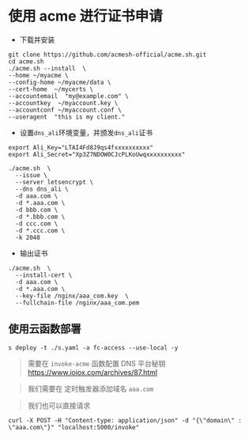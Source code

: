 # 使用 acme 进行证书申请

- 下载并安装

```
git clone https://github.com/acmesh-official/acme.sh.git
cd acme.sh
./acme.sh --install  \
--home ~/myacme \
--config-home ~/myacme/data \
--cert-home  ~/mycerts \
--accountemail  "my@example.com" \
--accountkey  ~/myaccount.key \
--accountconf ~/myaccount.conf \
--useragent  "this is my client."
```

- 设置`dns_ali`环境变量，并颁发`dns_ali`证书

```
export Ali_Key="LTAI4Fd8J9qs4fxxxxxxxxxx"
export Ali_Secret="Xp3Z7NDOW0CJcPLKoUwqxxxxxxxxxx"
```

```
./acme.sh  \
  --issue \
  --server letsencrypt \
  --dns dns_ali \
  -d aaa.com \
  -d *.aaa.com \
  -d bbb.com \
  -d *.bbb.com \
  -d ccc.com \
  -d *.ccc.com \
  -k 2048
```

- 输出证书

```
./acme.sh  \
  --install-cert \
  -d aaa.com \
  -d *.aaa.com \
  --key-file /nginx/aaa_com.key  \
  --fullchain-file /nginx/aaa_com.pem
```

## 使用云函数部署

```
s deploy -t ./s.yaml -a fc-access --use-local -y
```
> 需要在 `invoke-acme` 函数配置 DNS 平台秘钥 https://www.ioiox.com/archives/87.html

> 我们需要在 定时触发器添加域名 `aaa.com`

> 我们也可以直接请求

```
curl -X POST -H "Content-type: application/json" -d "{\"domain\" : \"aaa.com\"}" "localhost:5000/invoke"
```